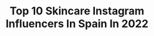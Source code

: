 ---
title: Top 10 Skincare Instagram Influencers In Spain In 2022
description: >-
  Find top skincare Instagram influencers in Spain in 2022. Most popular hashtags: #ootd #outfitinspiration #lifestyle.
platform: Instagram
hits: 183
text_top: Discover the best Instagram accounts on inBeat.
text_bottom: Our search engine has 183 Instagram influencers like this in Spain for you to collaborate.
profiles:
  - username: "ale90cb"
    fullname: >-
      ••Sandra••
    bio: >-
      Farmacéutica, Youtuber Moda, Skincare & Lifestyle 📍Madrid ✉️ ale90cb@gmail.com
    location: "Spain"
    followers: 43373
    engagement: 259
    commentsToLikes: 0.102881
    id: ck0w50h0k1b2a0i198g2peyh8
    verified: false
    hashtags: "#lookdehoy, #neutralshades, #thefashionforce, #outfitgram"
  - username: "cassie_galan"
    fullname: >-
      Cassandra Galán
    bio: >-
      Aficionada🤩 Beauty Blogger|Skincare👸🏻 Love fashion /Makeup💋 PR 📦 —> cassandragalanpr@gmail.com My Love ❤️👉🏻 @eduardogalan Feliz de darte mi opinión💖
    location: "Spain"
    followers: 11217
    engagement: 509
    commentsToLikes: 0.489932
    id: ckap6jt56g56f0i78zmocxi74
    verified: false
    hashtags: "#makeup, #kikomilano, #maybelline, #tbt"
  - username: "naikegalan"
    fullname: >-
      Naike Galan
    bio: >-
      Fashion • Beauty • Skincare 💜👗💁🏼‍♀️ Medical Dr. 🧑🏼‍⚕️Aesthitic Medicine • Antiaging PR 💌 —> naikehenchey@gmail.com 📍Spain 📍U.S.
    location: "Spain"
    followers: 15017
    engagement: 284
    commentsToLikes: 0.751822
    id: ckap6jstpg53x0i780h3aa1zo
    verified: false
    hashtags: "#storyteller, #buckethats, #bershkastyle"
  - username: "bibianainbookland"
    fullname: >-
      Bibiana in Bookland
    bio: >-
      📚Bookstagram|Booktuber💕 Skincare🧖🏻‍♀️ Lifestyle 🏃🏻‍♀️🍒 Mei🐶❤️ ⬇️Link a mi canal⬇️
    location: "Spain"
    followers: 34090
    engagement: 474
    commentsToLikes: 0.028897
    id: ckap7f34cjstx0i78r0k70ad3
    verified: false
    hashtags: "#bookish, #reading, #bookstagrammer, #bibliophile"
  - username: "vanetrasolini"
    fullname: >-
      VANESSA TRASOLINI
    bio: >-
      ✨licensed esthetician 🤍👁CONTENT CREATOR skincare & beauty | fashion | lifestyle 📍madrid
    location: "Spain"
    followers: 14221
    engagement: 487
    commentsToLikes: 0.060911
    id: ckap4i97v7htv0i78fudsdcf9
    verified: false
    hashtags: "#fashionblogger, #fashionista, #outfitoftheday, #ootdfashion"
  - username: "danielaestevez"
    fullname: >-
      Daniela Valentina Estévez
    bio: >-
      I’m a lucky girl ♡ Model, fashion enthusiast, skincare addict & lifestyle. @bydanielaestevez 📍Madrid
    location: "Spain"
    followers: 26196
    engagement: 101
    commentsToLikes: 0.042294
    id: ck6ucdmg8ezh30j71yivoeh7u
    verified: false
    hashtags: ""
  - username: "martinajaudenes"
    fullname: >-
      Martina Jáudenes
    bio: >-
      🌱Founder of @mumdose Natural Skincare 💌Martinajaudenes@gmail.com Stay Determined.
    location: "Spain"
    followers: 34488
    engagement: 295
    commentsToLikes: 0.013016
    id: ck5cbkz4efn390i11w2zuufcm
    verified: false
    hashtags: "#weledabebe, #nuevasformulasalmiron, #ad"
  - username: "consultoradeimagen"
    fullname: >-
      IsisMiralles/ConsultoraImagen
    bio: >-
      📌Asesora de Imagen & Personal Shopper 📎Makeup- Skincare- Stylist Mi clóset @consultorashop Agenda tu asesoría online ⬇️ info@consultoradeimagen.com
    location: "Spain"
    followers: 46163
    engagement: 169
    commentsToLikes: 0.256014
    id: ck6u5bqap8pid0j71653siqbh
    verified: false
    hashtags: "#miamibeach, #igtvfashion, #miamirestaurantguide, #consultoradeimagenchile"
  - username: "paula_a"
    fullname: >-
      P𝔞𝔲𝔩𝔞 A𝔯𝔬𝔠𝔥𝔞 🇮🇨
    bio: >-
      | #model | #contentcreator | #skincare ♥ paula.arocha@icloud.com ♥ 𝖒𝖆𝖉𝖗𝖎𝖉
    location: "Spain"
    followers: 19919
    engagement: 317
    commentsToLikes: 0.042131
    id: ck15t7tzhgr6a0i19l0nvcudv
    verified: false
    hashtags: "#fashionpost, #outfitinspo, #outfitinspiration, #outfitpost"
  - username: "veronica__roman"
    fullname: >-
      Verónica Román
    bio: >-
      Beauty Blogger 💕💫 Makeup lover 💄 Skincare obsessed 🧖🏽‍♀️ Madrid, Spain 📍 Business inquires 💌 veronicaromancordero@gmail.com
    location: "Spain"
    followers: 41763
    engagement: 672
    commentsToLikes: 0.048956
    id: ck9wfv6qdqmva0j78uu3wgr4x
    verified: false
    hashtags: "#yesnyx, #tutorial, #reels, #glam"
---
